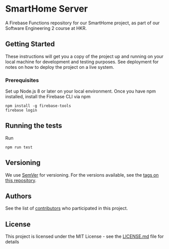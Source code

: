 # SmartHome Server

A Firebase Functions repository for our SmartHome project, as part of our Software Engineering 2 course at HKR.

## Getting Started

These instructions will get you a copy of the project up and running on your local machine for development and testing purposes. See deployment for notes on how to deploy the project on a live system.

### Prerequisites

Set up Node.js 8 or later on your local environment. Once you have npm installed, install the Firebase CLI via npm

```
npm install -g firebase-tools
firebase login
```

## Running the tests

Run

```
npm run test
```

## Versioning

We use [SemVer](http://semver.org/) for versioning. For the versions available, see the [tags on this repository](https://github.com/alassadi/SmartHomeServer/tags). 

## Authors

See the list of [contributors](https://github.com/your/project/contributors) who participated in this project.

## License

This project is licensed under the MIT License - see the [LICENSE.md](LICENSE.md) file for details